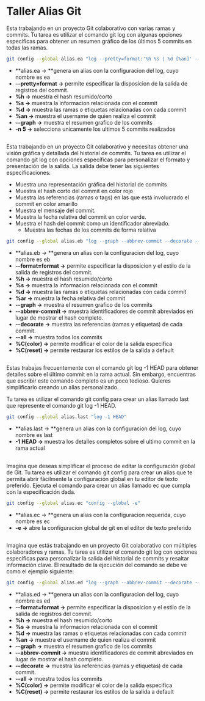 # **Taller Alias Git**

Esta trabajando en un proyecto Git colaborativo con varias ramas y commits. Tu tarea es utilizar el comando git log con algunas opciones específicas para obtener un resumen gráfico de los últimos 5 commits en todas las ramas.

```bash
git config --global alias.ea "log --pretty=format:'%h %s | %d [%an]' --graph -n 5"
```

* **alias.ea -> **genera un alias con la configuracion del log, cuyo nombre es ea
* **--pretty=format ->** permite especificar la disposicion de la salida de registros del commit.
* **%h ->** muestra el hash resumido/corto
* **%s ->** muestra la informacion relacionada con el commit
* **%d ->** muestra las ramas o etiquetas relacionadas con cada commit
* **%an ->** muestra el username de quien realiza el commit
* **--graph ->** muestra el resumen grafico de los commits
* **-n 5 ->** selecciona unicamente los ultimos 5 commits realizados

## 

Esta trabajando en un proyecto Git colaborativo y necesitas obtener una visión gráfica y detallada del historial de commits. Tu tarea es utilizar el comando git log con opciones específicas para personalizar el formato y presentación de la salida. La salida debe tener las siguientes especificaciones:

- Muestra una representación gráfica del historial de commits
- Muestra el hash corto del commit en color rojo
- Muestra las referencias (ramas o tags) en las que está involucrado el commit en color amarillo
- Muestra el mensaje del commit.
- Muestra la fecha relativa del commit en color verde.
- Muestra el hash del commit como un identificador abreviado.
  - Muestra las fechas de los commits de forma relativa

```bash
git config --global alias.eb "log --graph --abbrev-commit --decorate --format=format:'%Cred%h%C(reset) %C(yellow)%d%C(reset) %s %Cgreen(%ar)%C(reset)' --all"
```

* **alias.eb -> **genera un alias con la configuracion del log, cuyo nombre es eb
* **--format=format ->** permite especificar la disposicion y el estilo de la salida de registros del commit.
* **%h ->** muestra el hash resumido/corto
* **%s ->** muestra la informacion relacionada con el commit
* **%d ->** muestra las ramas o etiquetas relacionadas con cada commit
* **%ar ->** muestra la fecha relativa del commit
* **--graph ->** muestra el resumen grafico de los commits
* **--abbrev-commit ->**  muestra identificadores de commit abreviados en lugar de mostrar el hash completo.
* **--decorate ->** muestra las referencias (ramas y etiquetas) de cada commit.
* **--all ->** muestra todos los commits
* **%C(color) ->** permite modificar el color de la salida especifica
* **%C(reset) ->** permite restaurar los estilos de la salida a default

## 

Estas trabajas frecuentemente con el comando git log -1 HEAD para obtener detalles sobre el último commit en la rama actual. Sin embargo, encuentras que escribir este comando completo es un poco tedioso. Quieres simplificarlo creando un alias personalizado.

Tu tarea es utilizar el comando git config para crear un alias llamado last que represente el comando git log -1 HEAD.

```bash
git config --global alias.last "log -1 HEAD"
```

* **alias.last -> **genera un alias con la configuracion del log, cuyo nombre es last
* **-1 HEAD ->** muestra los detalles completos sobre el ultimo commit en la rama actual

## 

Imagina que deseas simplificar el proceso de editar la configuración global de Git. Tu tarea es utilizar el comando git config para crear un alias que te permita abrir fácilmente la configuración global en tu editor de texto preferido. Ejecuta el comando para crear un alias llamado ec que cumpla con la especificación dada.

```bash
git config --global alias.ec "config --global -e"
```

* **alias.ec -> **genera un alias con la configuracion requerida, cuyo nombre es ec
* **-e ->** abre la configuracion global de git en el editor de texto preferido

## 

Imagina que estás trabajando en un proyecto Git colaborativo con múltiples colaboradores y ramas. Tu tarea es utilizar el comando git log con opciones específicas para personalizar la salida del historial de commits y resaltar información clave. El resultado de la ejecución del comando se debe ve como el ejemplo siguiente:


```bash
git config --global alias.ed "log --graph --abbrev-commit --decorate --format=format:'%C(yellow)%h%C(reset)%C(red)%d\%C(reset) %s%C(blue)\ [%an]%C(reset)' --all"
```

* **alias.ed -> **genera un alias con la configuracion del log, cuyo nombre es ed
* **--format=format ->** permite especificar la disposicion y el estilo de la salida de registros del commit.
* **%h ->** muestra el hash resumido/corto
* **%s ->** muestra la informacion relacionada con el commit
* **%d ->** muestra las ramas o etiquetas relacionadas con cada commit
* **%an ->** muestra el username de quien realiza el commit
* **--graph ->** muestra el resumen grafico de los commits
* **--abbrev-commit ->**  muestra identificadores de commit abreviados en lugar de mostrar el hash completo.
* **--decorate ->** muestra las referencias (ramas y etiquetas) de cada commit.
* **--all ->** muestra todos los commits
* **%C(color) ->** permite modificar el color de la salida especifica
* **%C(reset) ->** permite restaurar los estilos de la salida a default
